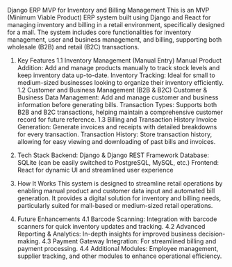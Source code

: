 Django ERP MVP for Inventory and Billing Management
This is an MVP (Minimum Viable Product) ERP system built using Django and React for managing inventory and billing in a retail environment, specifically designed for a mall. The system includes core functionalities for inventory management, user and business management, and billing, supporting both wholesale (B2B) and retail (B2C) transactions.

1. Key Features
1.1 Inventory Management (Manual Entry)
Manual Product Addition: Add and manage products manually to track stock levels and keep inventory data up-to-date.
Inventory Tracking: Ideal for small to medium-sized businesses looking to organize their inventory efficiently.
1.2 Customer and Business Management (B2B & B2C)
Customer & Business Data Management: Add and manage customer and business information before generating bills.
Transaction Types: Supports both B2B and B2C transactions, helping maintain a comprehensive customer record for future reference.
1.3 Billing and Transaction History
Invoice Generation: Generate invoices and receipts with detailed breakdowns for every transaction.
Transaction History: Store transaction history, allowing for easy viewing and downloading of past bills and invoices.
2. Tech Stack
Backend: Django & Django REST Framework
Database: SQLite (can be easily switched to PostgreSQL, MySQL, etc.)
Frontend: React for dynamic UI and streamlined user experience
3. How It Works
This system is designed to streamline retail operations by enabling manual product and customer data input and automated bill generation. It provides a digital solution for inventory and billing needs, particularly suited for mall-based or medium-sized retail operations.

4. Future Enhancements
4.1 Barcode Scanning: Integration with barcode scanners for quick inventory updates and tracking.
4.2 Advanced Reporting & Analytics: In-depth insights for improved business decision-making.
4.3 Payment Gateway Integration: For streamlined billing and payment processing.
4.4 Additional Modules: Employee management, supplier tracking, and other modules to enhance operational efficiency.

